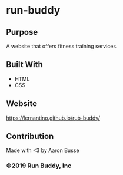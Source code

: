 # run-buddy

## Purpose
A website that offers fitness training services.

## Built With
* HTML
* CSS

## Website
https://lernantino.github.io/rub-buddy/

## Contribution
Made with <3 by Aaron Busse

### ©️2019 Run Buddy, Inc 
